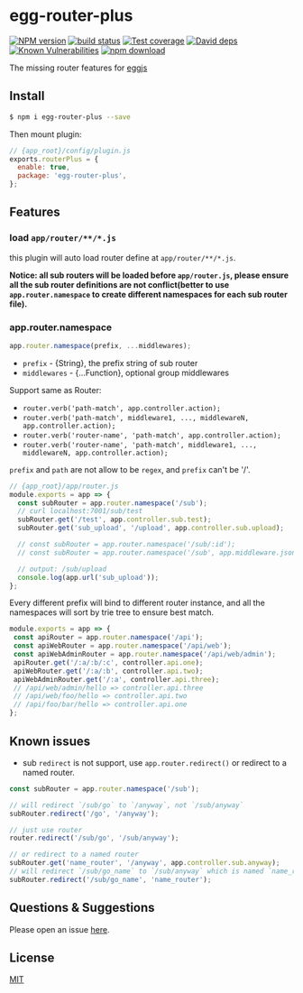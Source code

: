 # egg-router-plus

[![NPM version][npm-image]][npm-url]
[![build status][travis-image]][travis-url]
[![Test coverage][codecov-image]][codecov-url]
[![David deps][david-image]][david-url]
[![Known Vulnerabilities][snyk-image]][snyk-url]
[![npm download][download-image]][download-url]

[npm-image]: https://img.shields.io/npm/v/egg-router-plus.svg?style=flat-square
[npm-url]: https://npmjs.org/package/egg-router-plus
[travis-image]: https://img.shields.io/travis/eggjs/egg-router-plus.svg?style=flat-square
[travis-url]: https://travis-ci.org/eggjs/egg-router-plus
[codecov-image]: https://img.shields.io/codecov/c/github/eggjs/egg-router-plus.svg?style=flat-square
[codecov-url]: https://codecov.io/github/eggjs/egg-router-plus?branch=master
[david-image]: https://img.shields.io/david/eggjs/egg-router-plus.svg?style=flat-square
[david-url]: https://david-dm.org/eggjs/egg-router-plus
[snyk-image]: https://snyk.io/test/npm/egg-router-plus/badge.svg?style=flat-square
[snyk-url]: https://snyk.io/test/npm/egg-router-plus
[download-image]: https://img.shields.io/npm/dm/egg-router-plus.svg?style=flat-square
[download-url]: https://npmjs.org/package/egg-router-plus

The missing router features for [eggjs](https://eggjs.org)

## Install

```bash
$ npm i egg-router-plus --save
```

Then mount plugin:

```js
// {app_root}/config/plugin.js
exports.routerPlus = {
  enable: true,
  package: 'egg-router-plus',
};
```

## Features

### load `app/router/**/*.js`

this plugin will auto load router define at `app/router/**/*.js`.

**Notice: all sub routers will be loaded before `app/router.js`, please ensure all the sub router definitions are not conflict(better to use `app.router.namespace` to create different namespaces for each sub router file).**

### app.router.namespace

```js
app.router.namespace(prefix, ...middlewares);
```

- `prefix` - {String}, the prefix string of sub router
- `middlewares` - {...Function}, optional group middlewares

Support same as Router:

- `router.verb('path-match', app.controller.action);`
- `router.verb('path-match', middleware1, ..., middlewareN, app.controller.action);`
- `router.verb('router-name', 'path-match', app.controller.action);`
- `router.verb('router-name', 'path-match', middleware1, ..., middlewareN, app.controller.action);`

`prefix` and `path` are not allow to be `regex`, and `prefix` can't be '/'.

```js
// {app_root}/app/router.js
module.exports = app => {
  const subRouter = app.router.namespace('/sub');
  // curl localhost:7001/sub/test
  subRouter.get('/test', app.controller.sub.test);
  subRouter.get('sub_upload', '/upload', app.controller.sub.upload);

  // const subRouter = app.router.namespace('/sub/:id');
  // const subRouter = app.router.namespace('/sub', app.middleware.jsonp());

  // output: /sub/upload
  console.log(app.url('sub_upload'));
};
```

 Every different prefix will bind to different router instance, and all the namespaces will sort by trie tree to ensure best match.

 ```js
 module.exports = app => {
  const apiRouter = app.router.namespace('/api');
  const apiWebRouter = app.router.namespace('/api/web');
  const apiWebAdminRouter = app.router.namespace('/api/web/admin');
  apiRouter.get('/:a/:b/:c', controller.api.one);
  apiWebRouter.get('/:a/:b', controller.api.two);
  apiWebAdminRouter.get('/:a', controller.api.three);
  // /api/web/admin/hello => controller.api.three
  // /api/web/foo/hello => controller.api.two
  // /api/foo/bar/hello => controller.api.one
};
 ```

## Known issues

- sub `redirect` is not support, use `app.router.redirect()` or redirect to a named router.

```js
const subRouter = app.router.namespace('/sub');

// will redirect `/sub/go` to `/anyway`, not `/sub/anyway`
subRouter.redirect('/go', '/anyway');

// just use router
router.redirect('/sub/go', '/sub/anyway');

// or redirect to a named router
subRouter.get('name_router', '/anyway', app.controller.sub.anyway);
// will redirect `/sub/go_name` to `/sub/anyway` which is named `name_router`
subRouter.redirect('/sub/go_name', 'name_router');
```

## Questions & Suggestions

Please open an issue [here](https://github.com/eggjs/egg/issues).

## License

[MIT](LICENSE)
